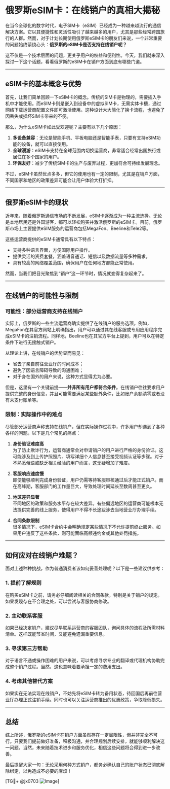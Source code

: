 # 俄罗斯eSIM卡：在线销户的真相大揭秘

在当今全球化的数字时代，电子SIM卡（eSIM）已经成为一种越来越流行的通信解决方案。它以其便捷性和灵活性吸引了越来越多的用户，尤其是那些经常跨国旅行的人群。然而，对于计划长期使用俄罗斯eSIM卡的朋友们来说，一个非常重要的问题始终萦绕心头：**俄罗斯的eSIM卡是否支持在线销户呢？**

这不仅是一个技术层面的问题，更关乎用户的权益和便利性。今天，我们就来深入探讨一下这个话题，看看俄罗斯的eSIM卡在销户方面到底有哪些门道。

---

## eSIM卡的基本概念与优势

首先，让我们简单回顾一下eSIM卡的概念。传统的SIM卡是物理的，需要插入手机中才能使用。而eSIM卡则是嵌入到设备中的虚拟SIM卡，无需实体卡槽，通过网络下载运营商配置文件即可激活使用。这种设计大大简化了换卡流程，也避免了因丢失或损坏SIM卡带来的不便。

那么，为什么eSIM卡如此受欢迎呢？主要有以下几个原因：

1. **多设备兼容**：无论是智能手机、平板电脑还是智能手表，只要有支持eSIM功能的设备，就可以直接使用。
2. **全球漫游**：eSIM卡支持在全球范围内切换运营商，非常适合经常出国旅行或居住在多个国家的用户。
3. **环保友好**：减少了传统SIM卡的生产与废弃过程，更加符合可持续发展理念。

不过，eSIM卡虽然优点多多，但它的使用也有一定的限制，尤其是在销户方面，不同国家和地区的政策差异可能会让用户体验大打折扣。

---

## 俄罗斯eSIM卡的现状

近年来，随着俄罗斯通信市场的不断发展，eSIM卡逐渐成为一种主流选择。无论是本地居民还是外国游客，都可以轻松购买并激活俄罗斯的eSIM卡。目前，俄罗斯市场上主要提供eSIM服务的运营商包括MegaFon、Beeline和Tele2等。

这些运营商提供的eSIM卡通常具有以下特点：
- 支持多种语言界面，方便国际用户操作。
- 提供灵活的资费套餐，涵盖语音通话、短信以及数据流量等多种需求。
- 具有较高的网络覆盖范围，确保用户在任何地方都能正常使用。

然而，当我们把目光聚焦到“销户”这一环节时，情况就变得复杂起来了。

---

## 在线销户的可能性与限制

### 可能性：部分运营商支持在线销户

实际上，俄罗斯的一些主流运营商确实提供了在线销户的服务选项。例如，MegaFon在其官方网站上明确指出，用户可以通过其在线客服或专用应用程序完成eSIM卡的注销流程。同样地，Beeline也在其官方平台上提到，用户可以在特定条件下进行无接触式销户。

从理论上讲，在线销户的优势显而易见：
- 省去了亲自前往营业厅的时间成本；
- 避免了因语言障碍导致的沟通困难；
- 对于身在国外的用户来说，这种方式显得尤为必要。

但是，这里有一个关键前提——**并非所有用户都符合条件**。在线销户往往要求用户提供完整的身份信息，并且可能需要满足某些额外条件，比如账户余额清零或者没有未支付账单等。

### 限制：实际操作中的难点

尽管部分运营商声称支持在线销户，但在实际操作过程中，许多用户却遇到了各种各样的问题。以下是几个常见的痛点：

1. **身份验证难度高**  
   为了防止欺诈行为，运营商通常会对申请销户的用户进行严格的身份验证。这可能涉及到上传护照照片、填写详细个人信息甚至接受视频认证等步骤。对于不熟悉俄语或缺乏相关经验的用户而言，这无疑增加了难度。

2. **客服响应速度慢**  
   即便能够顺利完成身份验证，用户仍需等待客服审核通过后才能正式销户。而在高峰期，客服部门的工作量巨大，导致处理时间延长至数周甚至更久。

3. **地区差异显著**  
   不同地区的政策和服务水平存在较大差异。有些偏远地区的运营商可能根本无法提供完善的线上服务，使得用户不得不长途跋涉去当地营业厅办理手续。

4. **合同条款限制**  
   很多情况下，eSIM卡合约中会明确规定某些情况下不允许提前终止服务。如果用户违反了这些条款，则可能面临高额违约金或其他处罚措施。

---

## 如何应对在线销户难题？

面对上述种种挑战，作为普通消费者该如何妥善处理呢？以下是一些建议供参考：

### 1. 提前了解规则  
在购买eSIM卡之前，请务必仔细阅读相关的合同条款，特别是关于销户的规定。如果发现存在不合理之处，可以尝试与客服协商修改。

### 2. 主动联系客服  
如果已经决定销户，建议尽早联系运营商的客服团队，询问具体的流程及所需材料清单。这样既能节省时间，又能避免遗漏重要信息。

### 3. 寻求第三方帮助  
对于语言不通或操作困难的用户来说，可以考虑寻求专业的翻译或代理机构协助完成整个销户过程。当然，这也意味着要承担一定的费用支出。

### 4. 考虑其他替代方案  
如果实在无法实现在线销户，不妨先将eSIM卡转为备用状态，待回国后再前往营业厅办理正式注销手续。同时也可以关注运营商推出的优惠政策，争取降低损失。

---

## 总结

综上所述，俄罗斯的eSIM卡在销户方面虽然存在一定局限性，但并非完全不可行。只要我们提前做好准备，积极沟通，并合理规划后续安排，就能够顺利解决这一问题。当然，未来随着技术进步和服务优化，相信这些问题将会得到进一步改善。

最后提醒大家一句：无论采用何种方式销户，都务必确认自己的账户状态已彻底解除绑定，以免造成不必要的麻烦！  

[TG💪+ @jx0703 ![Image](https://github.com/user-attachments/assets/dbca1d08-cadb-493c-b0ec-ad6f7a83f270)]